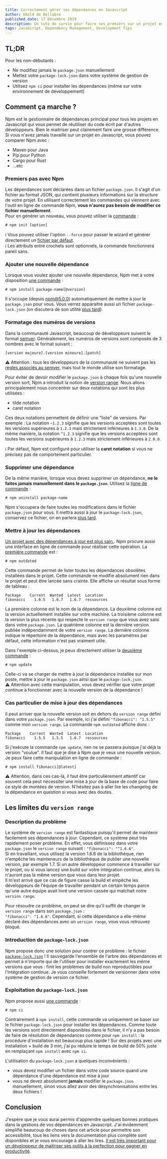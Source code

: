 ```yaml
---
title: Correctement gérer ses dépendances en Javascript
author: Ubald de Bellabre
published_date: 17 Décembre 2019
description: Un tuto de survie pour faire ses premiers sur un projet en JavaScript
tags: JavaScript, Dependency Management, Development Tips
---
```


## TL;DR
Pour les non-débutants :
* Ne modifiez jamais le `package.json` manuellement
* Mettez votre `package-lock.json` dans votre système de gestion de version
* Utilisez `npm ci` pour installer les dépendances (même sur votre environnement de développement)

## Comment ça marche ?

Npm est le gestionnaire de dépendances principal pour tous les projets en Javascript qui vous permet de réutiliser du 
code écrit par d'autres développeurs. Bien le maitriser peut clairement faire une grosse différence. Si vous n'avez 
jamais travaillé sur un projet en Javascript, vous pouvez comparer Npm avec :
* Maven pour Java
* Pip pour Python 
* Cargo pour Rust
* ...etc

### Premiers pas avec Npm
Les dépendances sont déclarées dans un fichier `package.json`. Il s'agit d'un fichier au format JSON, qui contient
plusieurs informations sur la structure de votre projet. En utilisant correctement les commandes qui viennent avec
l'outil en ligne de commande Npm, **vous n'aurez pas besoin de modifier ce fichier manuellement**.  
Pour en générer un nouveau, vous pouvez utiliser la [commande](https://docs.npmjs.com/cli/init) : 
```
# npm init [option]
```
:information_source: Vous pouvez utiliser l'option `--force` pour passer le wizard et générer directement un [fichier par défaut](./ressources/package-default.json).  
:information_source: Les attributs entre crochets sont optionnels, la commande fonctionnera pareil sans.

### Ajouter une nouvelle dépendance
Lorsque vous voulez ajouter une nouvelle dépendance, Npm met à votre disposition [une commande](https://docs.npmjs.com/cli/install) :
```
# npm install package-name[@version]
```
Il s'occupe (depuis [npm@5.0.0](https://blog.npmjs.org/post/161081169345/v500)) automatiquement de mettre à jour le
`package.json` pour vous. Vous verrez apparaitre aussi un fichier `package-lock.json` (on discutera de son utilité [plus 
tard](#introduction-de-package-lockjson)).

### Formatage des numéros de versions
Dans la communauté Javascript, beaucoup de développeurs suivent le format [semver](https://semver.org/). Généralement, 
les numéros de versions sont composés de 3 nombres avec le format suivant :
```
[version majeure].[version mineure].[patch]
```
:warning: Attention : tous les développeurs de la communauté ne suivent pas les [règles associés au semver](https://semver.org/#semantic-versioning-specification-semver),
mais tout le monde utilise son formatage.

Pour éviter de devoir modifier le `package.json` à chaque fois qu'une nouvelle version sort, Npm a introduit la notion 
de [version range](https://docs.npmjs.com/misc/semver#range-grammar). Nous allons principalement nous concentrer sur deux
notations qui sont les plus utilisées :
* tilde notation
* caret notation

Ces deux notations permettent de définir une "liste" de versions. Par exemple : La notation `~1.2.3` signifie que les 
versions acceptées sont toutes les versions supérieures à `1.2.3` mais strictement inférieures à `1.3.0`.
De la même manière, la notation `^1.2.3` signifie que les versions acceptées sont toutes les versions supérieures à 
`1.2.3` mais strictement inférieures à `2.0.0`.

:information_source: Par défaut, Npm est configuré pour utiliser la **caret notation** si vous ne précisez pas de comportement particulier.

### Supprimer une dépendance
De la même manière, lorsque vous devez supprimer un dépendance, **ne le faites jamais manuellement dans le `package.json`**.
Utilisez la [ligne de commande](https://docs.npmjs.com/cli/uninstall) :
```
# npm uninstall package-name
```
Npm s'occupera de faire toutes les modifications dans le fichier `package.json` pour vous. Il mettra aussi à jour le
`package-lock.json`, conservez ce fichier, on en parlera [plus tard](#introduction-de-package-lockjson).

### Mettre à jour les dépendances
[Un projet avec des dépendances à jour est plus sain.](https://dependabot.com/blog/why-bother/). 
Npm procure aussi une interface en ligne de commande pour réaliser cette opération.
La [première commande](https://docs.npmjs.com/cli/outdated) est :
```
# npm outdated
```
Cette commande permet de lister toutes les dépendances obsolètes installées dans le projet. Cette commande ne modifie 
absolument rien dans le projet et peut être lancée sans crainte. Elle affiche un résultat sous forme de tableau : 
```
Package    Current  Wanted  Latest  Location
fibonacci    1.6.5   1.6.7   1.6.7  ressources
```
La première colonne est le nom de la dépendance. La deuxième colonne est la version actuellement installée sur votre 
machine. La troisième colonne est la version la plus récente qui respecte le `version range` que vous avez saisi dans votre
`package.json`. La quatrième colonne est la dernière version publiée indépendamment de votre `version range`. La dernière
colonne indique le répertoire de la dépendance, mais avec les paramètres par défaut, cette information n'est pas vraiment
utile.

Dans l'exemple ci-dessus, je peux directement utiliser la [deuxième commande](https://docs.npmjs.com/cli/update) :
```
# npm update
```
Celle-ci va se charger de mettre à jour la dépendance installée sur mon poste, mettre à jour le `package.json` ainsi que
le `package-lock.json`.  
:warning: Attention avec cette manipulation, vous devez vérifier que votre projet continue à fonctionner avec la nouvelle
version de la dépendance !

### Cas particulier de mise à jour des dépendances
Il peut arriver que la nouvelle version soit en dehors du `version range` défini dans votre `package.json`. Par exemple, 
ici j'ai défini `"fibonacci": "1.5.5"` comme mon `version range`. La commande `npm outdated` affiche donc :
```
Package    Current  Wanted  Latest  Location
fibonacci    1.5.5   1.5.5   1.6.7  ressources
```

Si j'exécute la commande `npm update`, rien ne se passera puisque j'ai déjà la version "voulue". Il faut que je dise à
Npm que je veux une nouvelle version. Je peux faire cette manipulation en ligne de commande :
```
# npm install fibonacci[@latest]
```
:warning: Attention, dans ces cas-là, il faut être particulièrement attentif car souvent cela peut nécessiter une mise à
jour de la base de code pour faire ce style de montées de version. N'hésitez pas à aller lire les changelog de la 
dépendance en question si vous avez des doutes.

## Les limites du `version range`

### Description du problème
Le système de `version range` est fantastique puisqu'il permet de maintenir facilement ses dépendances à jour. Cependant,
ce système peut très rapidement poser problème. En effet, vous définissez dans votre `package.json` le `version range` 
suivant : `"fibonacci": "^1.6.6"`.  
Si en travaillant, vous utilisez la version 1.6.6 de la bibliothèque, rien n'empêche les mainteneurs de la bibliothèque
de publier une nouvelle version, par exemple 1.7. Si un autre développeur commence à travailler sur le projet, ou si 
vous lancez une build sur votre intégration continue, alors ils n'auront pas la même version que vous dans leur projet.   
Il m'est arrivé que ce cas de figure casse la build et empêche les développeurs de l'équipe de travailler pendant un 
certain temps parce qu'une autre équipe avait livré une version cassée qui matchait notre `version range`.

Pour résoudre ce problème, on peut se dire qu'il suffit de changer le `version range` dans son `package.json` :  
`"fibonacci": "1.6.6"`. Cependant, si cette dépendance a elle-même déclaré des dépendances avec un `version range`, vous
vous retrouvez bloqué.

### Introduction de `package-lock.json`
Npm propose donc une solution pour contrer ce problème : le fichier [`package-lock.json`](https://docs.npmjs.com/files/package-lock.json) ! 
Il sauvegarde l'ensemble de l'arbre des dépendances et permet à n'importe qui de l'utiliser pour installer exactement 
les même versions que vous : finit les problèmes de build non reproductibles pour l'intégration continue.
Je vous conseille fortement de versionner dans votre système de gestion de version ce fichier.

### Exploitation du `package-lock.json`
Npm propose aussi [une commande](https://docs.npmjs.com/cli/ci) :
```
# npm ci
```
Contrairement à `npm install`, cette commande va uniquement se baser sur le fichier `package-lock.json` pour installer
les dépendances. Comme toute les versions sont directement disponibles dans le fichier, il n'y a pas besoin de faire de
résolution de dépendances comme pour `npm install` : la procédure d'installation est beaucoup plus rapide ! Sur des 
projets avec une installation + build de 3 min, j'ai pu réduire le temps de build de 50% juste en remplaçant `npm install`
avec `npm ci`.

L'utilisation du `package-lock.json` a quelques inconvénients : 
* vous devez modifier un fichier dans votre code source quand une dépendance d'une dépendance est mise à jour
* vous ne devez absolument **jamais** modifier le `package.json` manuellement, sinon vous allez avoir des désynchronisations
entre les deux fichiers !

## Conclusion

J'espère que je vous aurai permis d'apprendre quelques bonnes pratiques dans la gestions de vos dépendances en 
Javascript. J'ai évidemment simplifié beaucoup de choses dans cet article pour permettre son accessibilité, tous les liens
vers la documentation plus complète sont disponibles et je vous encourage à aller les lires. [Il est très important pour
un développeur de maitriser ses outils à la perfection pour gagner en productivité](http://keepcalmandrefactor.com/index.php/2018/01/23/master-your-tools/).
